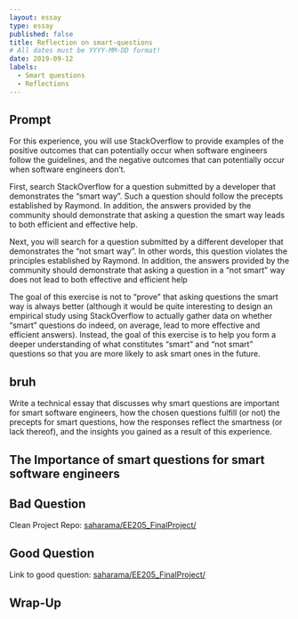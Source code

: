 ```yaml
---
layout: essay
type: essay
published: false
title: Reflection on smart-questions
# All dates must be YYYY-MM-DD format!
date: 2019-09-12
labels:
  - Smart questions
  - Reflections
---
```


## Prompt

For this experience, you will use StackOverflow to provide examples of the positive outcomes that can potentially occur when software engineers follow the guidelines, and the negative outcomes that can potentially occur when software engineers don’t.

First, search StackOverflow for a question submitted by a developer that demonstrates the “smart way”. Such a question should follow the precepts established by Raymond. In addition, the answers provided by the community should demonstrate that asking a question the smart way leads to both efficient and effective help.

Next, you will search for a question submitted by a different developer that demonstrates the “not smart way”. In other words, this question violates the principles established by Raymond. In addition, the answers provided by the community should demonstrate that asking a question in a “not smart” way does not lead to both effective and efficient help

The goal of this exercise is not to “prove” that asking questions the smart way is always better (although it would be quite interesting to design an empirical study using StackOverflow to actually gather data on whether “smart” questions do indeed, on average, lead to more effective and efficient answers). Instead, the goal of this exercise is to help you form a deeper understanding of what constitutes “smart” and “not smart” questions so that you are more likely to ask smart ones in the future.

## bruh

Write a technical essay that discusses why smart questions are important for smart software engineers, how the chosen questions fulfill (or not) the precepts for smart questions, how the responses reflect the smartness (or lack thereof), and the insights you gained as a result of this experience.

## The Importance of smart questions for smart software engineers

## Bad Question

Clean Project Repo: <a href="https://github.com/saharama/EE205_FinalProject"> saharama/EE205_FinalProject/</a>

## Good Question

Link to good question: <a href="https://stackoverflow.com/questions/9371238/why-is-reading-lines-from-stdin-much-slower-in-c-than-python"> saharama/EE205_FinalProject/</a>

## Wrap-Up
